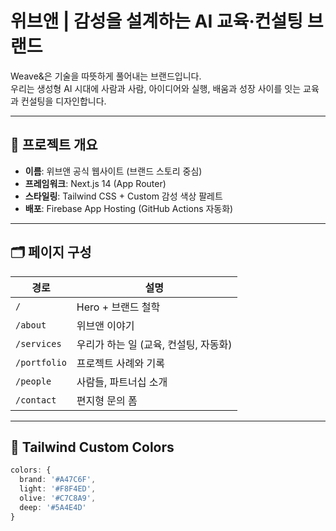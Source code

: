 # 위브앤 | 감성을 설계하는 AI 교육·컨설팅 브랜드

Weave&은 기술을 따뜻하게 풀어내는 브랜드입니다.  
우리는 생성형 AI 시대에 사람과 사람, 아이디어와 실행, 배움과 성장 사이를 잇는 교육과 컨설팅을 디자인합니다.

---

## 🌿 프로젝트 개요

- **이름**: 위브앤 공식 웹사이트 (브랜드 스토리 중심)
- **프레임워크**: Next.js 14 (App Router)
- **스타일링**: Tailwind CSS + Custom 감성 색상 팔레트
- **배포**: Firebase App Hosting (GitHub Actions 자동화)

---

## 🗂 페이지 구성

| 경로 | 설명 |
|------|------|
| `/` | Hero + 브랜드 철학 |
| `/about` | 위브앤 이야기 |
| `/services` | 우리가 하는 일 (교육, 컨설팅, 자동화) |
| `/portfolio` | 프로젝트 사례와 기록 |
| `/people` | 사람들, 파트너십 소개 |
| `/contact` | 편지형 문의 폼 |

---

## 🎨 Tailwind Custom Colors

```ts
colors: {
  brand: '#A47C6F',
  light: '#F8F4ED',
  olive: '#C7C8A9',
  deep: '#5A4E4D'
}
